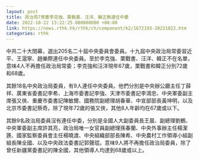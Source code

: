 ```yaml
---
layout: post
title: 政治局7常委李克強、栗戰書、汪洋、韓正無連任中委
date: 2022-10-22 13:22:25.000000000 +08:00
link: https://news.rthk.hk/rthk/ch/component/k2/1672193-20221022.htm
categories: rthk
---
```


中共二十大閉幕，選出205名二十屆中央委員會委員。十九屆中央政治局常委習近平、王滬寧、趙樂際連任中央委員。至於李克強、栗戰書、汪洋、韓正不在名單，意味4人不再擔任政治局常委；李克強和汪洋現年67歲，栗戰書和韓正分別72歲和68歲。

其餘18名中央政治局委員，有9人連任中央委員。他們分別是中央辦公廳主任丁薛祥、廣東省委書記李希、上海市委書記李強、天津市委書記李鴻忠、中央軍委副主席張又俠、重慶市委書記陳敏爾、國務院副總理胡春華、中宣部部長黃坤明，以及北京市委書記蔡奇。除了現年72歲的張又俠，其他8人年齡均在67歲或以下。

其餘9名政治局委員沒有連任中委，分別是全國人大副委員長王晨、副總理劉鶴、中央軍委副主席許其亮，政治局唯一女官員副總理孫春蘭、中央外事辦主任楊潔篪、國家監察委員會主任楊曉渡、中央組織部部長陳希、中央農村工作領導小組副組長陳全國、以及中央政法委書記郭聲琨。意味9人將不再擔任政治局委員，除了曾任新疆黨委書記的陳全國，其他領導人均達到68歲或以上。
